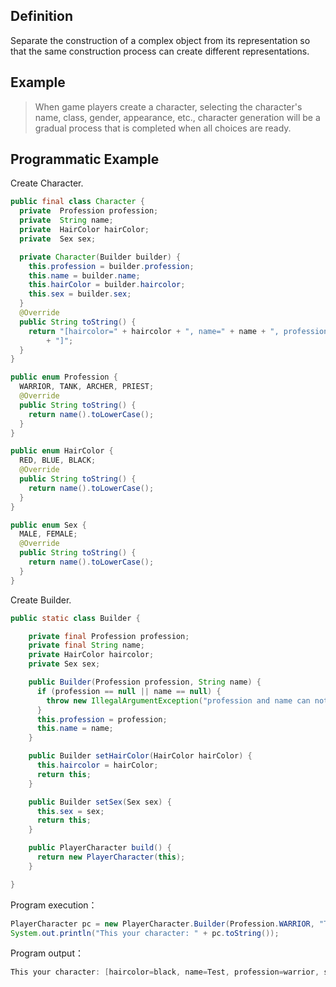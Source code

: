 ## Definition

Separate the construction of a complex object from its representation so that the same construction process can create different representations.  

## Example   

> When game players create a character, selecting the character's name, class, gender, appearance, etc., character generation will be a gradual process that is completed when all choices are ready.
  
## Programmatic Example
Create Character.
```java
public final class Character {
  private  Profession profession;
  private  String name;
  private  HairColor hairColor;
  private  Sex sex;

  private Character(Builder builder) {
    this.profession = builder.profession;
    this.name = builder.name;
    this.hairColor = builder.haircolor;
    this.sex = builder.sex;
  }
  @Override
  public String toString() {
    return "[haircolor=" + haircolor + ", name=" + name + ", profession=" + profession + ", sex=" + sex
        + "]";
  }
}

public enum Profession {
  WARRIOR, TANK, ARCHER, PRIEST;
  @Override
  public String toString() {
    return name().toLowerCase();
  }
}

public enum HairColor {
  RED, BLUE, BLACK;
  @Override
  public String toString() {
    return name().toLowerCase();
  }
}

public enum Sex {
  MALE, FEMALE;
  @Override
  public String toString() {
    return name().toLowerCase();
  }
}
```  

Create Builder.  
```java
public static class Builder {

    private final Profession profession;
    private final String name;
    private HairColor haircolor;
    private Sex sex;

    public Builder(Profession profession, String name) {
      if (profession == null || name == null) {
        throw new IllegalArgumentException("profession and name can not be null");
      }
      this.profession = profession;
      this.name = name;
    }

    public Builder setHairColor(HairColor hairColor) {
      this.haircolor = hairColor;
      return this;
    }

    public Builder setSex(Sex sex) {
      this.sex = sex;
      return this;
    }

    public PlayerCharacter build() {
      return new PlayerCharacter(this);
    }

}

```    

Program execution：
```java
PlayerCharacter pc = new PlayerCharacter.Builder(Profession.WARRIOR, "Test").setHairColor(HairColor.BLACK).setSex(Sex.MALE).build();
System.out.println("This your character: " + pc.toString());
```  

Program output：  
```java
This your character: [haircolor=black, name=Test, profession=warrior, sex=male]
```
